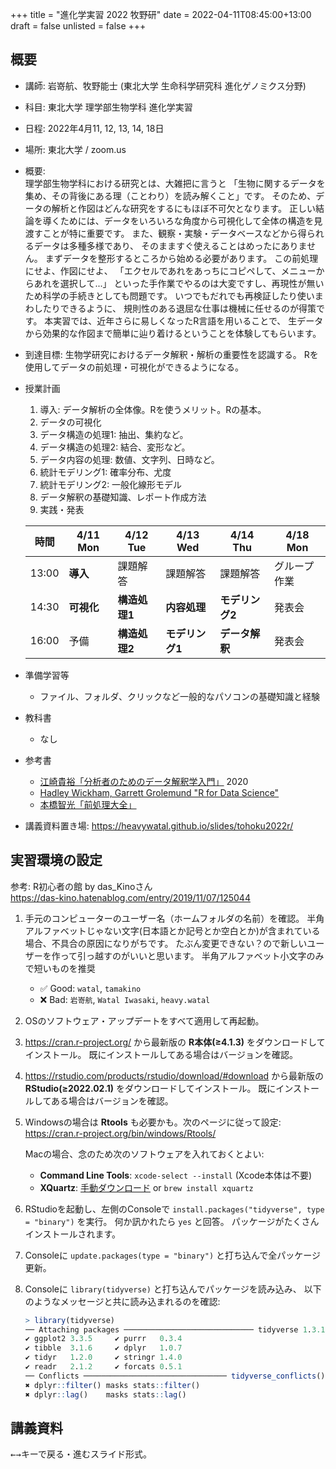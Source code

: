 +++
title = "進化学実習 2022 牧野研"
date = 2022-04-11T08:45:00+13:00
draft = false
unlisted = false
+++

## 概要

-   講師: 岩嵜航、牧野能士 (東北大学 生命科学研究科 進化ゲノミクス分野)
-   科目: 東北大学 理学部生物学科 進化学実習
-   日程: 2022年4月11, 12, 13, 14, 18日
-   場所: 東北大学 / zoom.us
-   概要:<br>
    理学部生物学科における研究とは、大雑把に言うと
    「生物に関するデータを集め、その背後にある理（ことわり）を読み解くこと」です。
    そのため、データの解析と作図はどんな研究をするにもほぼ不可欠となります。
    正しい結論を導くためには、データをいろいろな角度から可視化して全体の構造を見渡すことが特に重要です。
    また、観察・実験・データベースなどから得られるデータは多種多様であり、
    そのまますぐ使えることはめったにありません。
    まずデータを整形するところから始める必要があります。
    この前処理にせよ、作図にせよ、
    「エクセルであれをあっちにコピペして、メニューからあれを選択して...」
    といった手作業でやるのは大変ですし、再現性が無いため科学の手続きとしても問題です。
    いつでもだれでも再検証したり使いまわしたりできるように、
    規則性のある退屈な仕事は機械に任せるのが得策です。
    本実習では、近年さらに易しくなったR言語を用いることで、
    生データから効果的な作図まで簡単に辿り着けるということを体験してもらいます。
-   到達目標:
    生物学研究におけるデータ解釈・解析の重要性を認識する。
    Rを使用してデータの前処理・可視化ができるようになる。
-   授業計画
    1. 導入: データ解析の全体像。Rを使うメリット。Rの基本。
    2. データの可視化
    3. データ構造の処理1: 抽出、集約など。
    4. データ構造の処理2: 結合、変形など。
    5. データ内容の処理: 数値、文字列、日時など。
    6. 統計モデリング1: 確率分布、尤度
    7. 統計モデリング2: 一般化線形モデル
    8. データ解釈の基礎知識、レポート作成方法
    9. 実践・発表

    | 時間  | 4/11 Mon | 4/12 Tue | 4/13 Wed | 4/14 Thu | 4/18 Mon |
    | ----- | -------- | -------- | -------- | -------- | -------- |
    | 13:00 | **導入** | 課題解答 | 課題解答 | 課題解答 | グループ作業 |
    | 14:30 | **可視化** | **構造処理1** | **内容処理** | **モデリング2** | 発表会 |
    | 16:00 | 予備 | **構造処理2** | **モデリング1** | **データ解釈** | 発表会 |

-   準備学習等
    - ファイル、フォルダ、クリックなど一般的なパソコンの基礎知識と経験
-   教科書
    - なし
-   参考書
    - [江崎貴裕「分析者のためのデータ解釈学入門」](https://amzn.to/3uznzCK) 2020
    - [Hadley Wickham, Garrett Grolemund "R for Data Science"](https://r4ds.had.co.nz/)
    - [本橋智光「前処理大全」](https://www.amazon.co.jp/dp/4774196479/ref=as_li_ss_tl?ie=UTF8&linkCode=ll1&tag=heavywatal-22&linkId=8a3fd4e9a0c944b1b41242bbab8d147b)
-   講義資料置き場: <https://heavywatal.github.io/slides/tohoku2022r/>


## 実習環境の設定

参考: R初心者の館 by das_Kinoさん<br>
<https://das-kino.hatenablog.com/entry/2019/11/07/125044>

1.  手元のコンピューターのユーザー名（ホームフォルダの名前）を確認。
    半角アルファベットじゃない文字(日本語とか記号とか空白とか)が含まれている場合、不具合の原因になりがちです。
    たぶん変更できない？ので新しいユーザーを作って引っ越すのがいいと思います。
    半角アルファベット小文字のみで短いものを推奨
    - ✅ Good: `watal`, `tamakino`
    - ❌ Bad: `岩嵜航`, `Watal Iwasaki`, `heavy.watal`
1.  OSのソフトウェア・アップデートをすべて適用して再起動。
1.  <https://cran.r-project.org/>
    から最新版の **R本体(≥4.1.3)** をダウンロードしてインストール。
    既にインストールしてある場合はバージョンを確認。
1.  <https://rstudio.com/products/rstudio/download/#download>
    から最新版の **RStudio(≥2022.02.1)** をダウンロードしてインストール。
    既にインストールしてある場合はバージョンを確認。
1.  Windowsの場合は **Rtools** も必要かも。次のページに従って設定:<br>
    <https://cran.r-project.org/bin/windows/Rtools/>

    Macの場合、念のため次のソフトウェアを入れておくとよい:
    - **Command Line Tools**: `xcode-select --install` (Xcode本体は不要)
    - **XQuartz**: [手動ダウンロード](https://www.xquartz.org/) or `brew install xquartz`

1.  RStudioを起動し、左側のConsoleで `install.packages("tidyverse", type = "binary")` を実行。
    何か訊かれたら `yes` と回答。
    パッケージがたくさんインストールされます。
1.  Consoleに `update.packages(type = "binary")` と打ち込んで全パッケージ更新。
1.  Consoleに `library(tidyverse)` と打ち込んでパッケージを読み込み、
    以下のようなメッセージと共に読み込まれるのを確認:

    ```r
    > library(tidyverse)
    ── Attaching packages ───────────────────────────── tidyverse 1.3.1 ──
    ✔ ggplot2 3.3.5     ✔ purrr   0.3.4
    ✔ tibble  3.1.6     ✔ dplyr   1.0.7
    ✔ tidyr   1.2.0     ✔ stringr 1.4.0
    ✔ readr   2.1.2     ✔ forcats 0.5.1
    ── Conflicts ──────────────────────────────── tidyverse_conflicts() ──
    ✖ dplyr::filter() masks stats::filter()
    ✖ dplyr::lag()    masks stats::lag()
    ```


## 講義資料

<kbd>←</kbd><kbd>→</kbd>キーで戻る・進むスライド形式。
